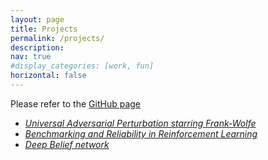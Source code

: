 ```yaml
---
layout: page
title: Projects
permalink: /projects/
description: 
nav: true
#display_categories: [work, fun]
horizontal: false
---
```


Please refer to the [GitHub page](https://github.com/GurjeetSinghSangra)

  * *[Universal Adversarial Perturbation starring Frank-Wolfe](https://github.com/GurjeetSinghSangra/dzofw-adversarial-attack)*
  * *[Benchmarking and Reliability in Reinforcement Learning](https://github.com/GurjeetSinghSangra/rl-benchmarking-reliability/blob/master/Benchmarking%20and%20Reliability%20in%20RL.pdf)*
  * *[Deep Belief network](https://github.com/GurjeetSinghSangra/rbm-dbn-emnist)*
